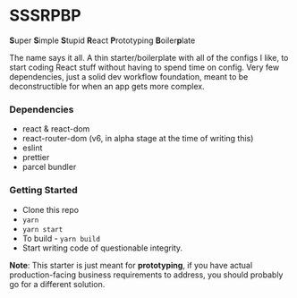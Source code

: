 # SSSRPBP
**S**uper **S**imple **S**tupid **R**eact **P**rototyping **B**oiler**p**late

The name says it all. A thin starter/boilerplate with all of the configs I like, to start coding React stuff without having to spend time on config. Very few dependencies, just a solid dev workflow foundation, meant to be deconstructible for when an app gets more complex.

### Dependencies
* react & react-dom
* react-router-dom (v6, in alpha stage at the time of writing this)
* eslint
* prettier
* parcel bundler

### Getting Started
* Clone this repo
* `yarn`
* `yarn start`
* To build - `yarn build`
* Start writing code of questionable integrity.

**Note**: This starter is just meant for __prototyping__, if you have actual production-facing business requirements to address, you should probably go for a different solution.
